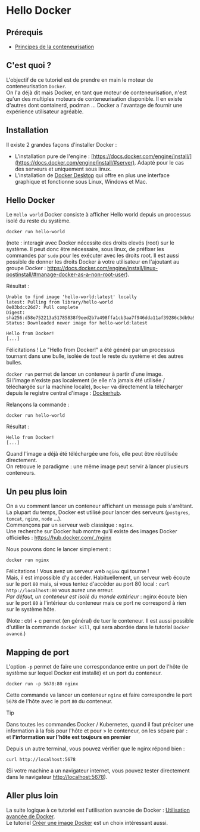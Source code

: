 # Hello Docker

## Prérequis

- [Principes de la conteneurisation](../../conteneurisation/principes/README.md)

## C'est quoi ?

L'objectif de ce tutoriel est de prendre en main le moteur de conteneurisation `Docker`.  
On l'a déjà dit mais Docker, en tant que moteur de conteneurisation, n'est qu'un des multiples moteurs de conteneurisation disponible. Il en existe d'autres dont containerd, podman ... Docker a l'avantage de fournir une expérience utilisateur agréable.

## Installation

Il existe 2 grandes façons d'installer Docker :

- L'installation pure de l'engine : [https://docs.docker.com/engine/install/](https://docs.docker.com/engine/install/#server). Adapté pour le cas des serveurs et uniquement sous linux.
- L'installation de [Docker Desktop](https://docs.docker.com/engine/install/#desktop) qui offre en plus une interface graphique et fonctionne sous Linux, Windows et Mac.

## Hello Docker

Le `Hello world` Docker consiste à afficher Hello world depuis un processus isolé du reste du système.

```
docker run hello-world
```

(note : interagir avec Docker nécessite des droits elevés (root) sur le système. Il peut donc être nécessaire, sous linux, de préfixer les commandes par `sudo` pour les exécuter avec les droits root. Il est aussi possible de donner les droits Docker à votre utilisateur en l'ajoutant au groupe Docker : https://docs.docker.com/engine/install/linux-postinstall/#manage-docker-as-a-non-root-user).

Résultat :

```
Unable to find image 'hello-world:latest' locally
latest: Pulling from library/hello-world
0e03bdcc26d7: Pull complete
Digest: sha256:d58e752213a51785838f9eed2b7a498ffa1cb3aa7f946dda11af39286c3db9a9
Status: Downloaded newer image for hello-world:latest

Hello from Docker!
[...]
```  

Félicitations ! Le "Hello from Docker!" a été généré par un processus tournant dans une bulle, isolée de tout le reste du système et des autres bulles.  

`docker run` permet de lancer un conteneur à partir d'une image.  
Si l'image n'existe pas localement (ie elle n'a jamais été utilisée / téléchargée sur la machine locale), `Docker` va directement la télécharger depuis le registre central d'image : [Dockerhub](https://hub.docker.com/).

Relançons la commande :

```
docker run hello-world
```

Résultat :

```
Hello from Docker!
[...]
```

Quand l'image a déjà été téléchargée une fois, elle peut être réutilisée directement.  
On retrouve le paradigme : une même image peut servir à lancer plusieurs conteneurs.

## Un peu plus loin

On a vu comment lancer un conteneur affichant un message puis s'arrêtant.  
La plupart du temps, Docker est utilisé pour lancer des serveurs (`postgres`, `tomcat`, `nginx`, `node` ...).  
Commençons par un serveur web classique : `nginx`.  
Une recherche sur Docker hub montre qu'il existe des images Docker officielles : https://hub.docker.com/_/nginx

Nous pouvons donc le lancer simplement :

```
docker run nginx
```

Félicitations ! Vous avez un serveur web `nginx` qui tourne !  
Mais, il est impossible d'y accéder. Habituellement, un serveur web écoute sur le port `80` mais, si vous tentez d'accéder au port 80 local : `curl http://localhost:80` vous aurez une erreur.  
_Par défaut, un conteneur est isolé du monde extérieur_ : nginx écoute bien sur le port `80` à l'intérieur du conteneur mais ce port ne correspond à rien sur le système hôte.

(Note : ctrl + c permet (en général) de tuer le conteneur. Il est aussi possible d'utilier la commande `docker kill`, qui sera abordée dans le tutorial `Docker avancé`.)

## Mapping de port

L'option `-p` permet de faire une correspondance entre un port de l'hôte (le système sur lequel Docker est installé) et un port du conteneur.

```
docker run -p 5678:80 nginx
```

Cette commande va lancer un conteneur `nginx` et faire correspondre le port `5678` de l'hôte avec le port `80` du conteneur.  

> [!TIP]  
> Dans toutes les commandes Docker / Kubernetes, quand il faut préciser une information à la fois pour l'hôte et pour > le conteneur, on les sépare par `:` et **l'information sur l'hôte est toujours en premier**

Depuis un autre terminal, vous pouvez vérifier que le nginx répond bien :

```
curl http://localhost:5678
```

(Si votre machine a un navigateur internet, vous pouvez tester directement dans le navigateur [http://localhost:5678](http://localhost:5678)).

## Aller plus loin

La suite logique à ce tutoriel est l'utilisation avancée de Docker : [Utilisation avancée de Docker](../avance).  
Le tutoriel [Créer une image Docker](../creer-image) est un choix intéressant aussi.
